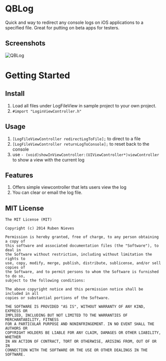QBLog
=====

Quick and way to redirect any console logs on iOS applications to a specified file. Great for putting on beta apps for testers.


Screenshots
--------------------
![QBLog](http://www.topbalancesoftware.com/apps/gitmedia/qblog.gif)

Getting Started
=================

Install
--------------------
1. Load all files under LogFileView in sample project to your own project.
2. `#import "LoginViewController.h"`

Usage
--------------------
1. `[LogFileViewController redirectLogToFile];` to direct to a file
2. `[LogFileViewController returnLogToConsole];` to reset back to the console
3. use `- (void)showInViewController:(UIViewController*)viewController` to show a view with the current log

Features
--------------------
1. Offers simple viewcontroller that lets users view the log
2. You can clear or email the log file.

MIT License
--------------------
    The MIT License (MIT)

    Copyright (c) 2014 Ruben Nieves

    Permission is hereby granted, free of charge, to any person obtaining a copy of
    this software and associated documentation files (the "Software"), to deal in
    the Software without restriction, including without limitation the rights to
    use, copy, modify, merge, publish, distribute, sublicense, and/or sell copies of
    the Software, and to permit persons to whom the Software is furnished to do so,
    subject to the following conditions:

    The above copyright notice and this permission notice shall be included in all
    copies or substantial portions of the Software.

    THE SOFTWARE IS PROVIDED "AS IS", WITHOUT WARRANTY OF ANY KIND, EXPRESS OR
    IMPLIED, INCLUDING BUT NOT LIMITED TO THE WARRANTIES OF MERCHANTABILITY, FITNESS
    FOR A PARTICULAR PURPOSE AND NONINFRINGEMENT. IN NO EVENT SHALL THE AUTHORS OR
    COPYRIGHT HOLDERS BE LIABLE FOR ANY CLAIM, DAMAGES OR OTHER LIABILITY, WHETHER
    IN AN ACTION OF CONTRACT, TORT OR OTHERWISE, ARISING FROM, OUT OF OR IN
    CONNECTION WITH THE SOFTWARE OR THE USE OR OTHER DEALINGS IN THE SOFTWARE.
